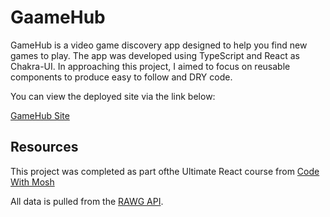 # GaameHub

GameHub is a video game discovery app designed to help you find new games to play. The app was developed using TypeScript and React as Chakra-UI. In approaching this project, I aimed to focus on reusable components to produce easy to follow and DRY code.

You can view the deployed site via the link below:

[GameHub Site](game-hub-austinh.vercel.app)

## Resources

This project was completed as part ofthe Ultimate React course from [Code With Mosh](https://codewithmosh.com)

All data is pulled from the [RAWG API](https://rawg.io/apidocs).
